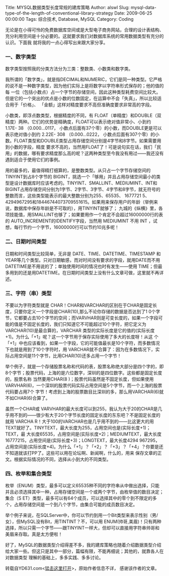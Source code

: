 Title: MYSQL数据类型长度常规的建库策略
Author: alswl
Slug: mysql-data-type-of-the-length-of-conventional-library-strategy
Date: 2009-06-25 00:00:00
Tags: 综合技术, Database, MySQL
Category: Coding

无论是在小得可怜的免费数据库空间或是大型电子商务网站，合理的设计表结构、充分利用空间是十分必要的。这就要求我们对数据库系统的常用数据类型有充分的认识。下面我
就将我的一点心得写出来跟大家分享。

### 一、数字类型

数字类型按照我的分类方法分为三类：整数类、小数类和数字类。

我所谓的「数字类」，就是指DECIMAL和NUMERIC，它们是同一种类型。它严格的说不是一种数字类型，因为他们实际上是将数字以字符串形式保存的；他的值的每
一位（包括小数点）占一个字节的存储空间，因此这种类型耗费空间比较大。但是它的一个突出的优点是小数的位数固定，在运算中不会「失真」，所以比较适合用于「价格」、
「金额」这样对精度要求不高但准确度要求非常高的字段。

小数类，即浮点数类型，根据精度的不同，有 FLOAT（单精度）和DOUBLE（双精度）两种。它们的优势是精确度，FLOAT可以表示绝对值非常小、小到约
1.17E- 38 （0.000...0117， 小数点后面有37个零）的小数，而DOUBLE更是可以表示绝对值小到约 2.22E- 308
（0.000...0222， 小数点后面有307个零）的小数。FLOAT类型和DOUBLE类型占用存储空间分别是4字节和8字节。如果需要用到小数的字段，精度
要求不高的，当然用FLOAT了！可是说句实在话，我们「民用」的数据，哪有要求精度那么高的呢？这两种类型至今我没有用过——我还没有遇到适合于使用它们的事例。

用的最多的，最值得精打细算的，是整数类型。从只占一个字节存储空间的TINYINT到占8个字节的
BIGINT，挑选一个「够用」并且占用存储空间最小的类型是设计数据库时应该考虑的。TINYINT、SMALLINT、MEDIUMINT、INT和
BIGINT占用存储空间分别为1字节、2字节、3字节、4字节和8字节，就无符号的整数而言，这些类型能表示的最大整数分别为255、65535、 1677721
5、4294967295和18446744073709551615。如果用来保存用户的年龄（举例来说，数据库中保存年龄是不可取的），用TINYINT就够了；
九城的《纵横》里，各项技能值，用SMALLINT也够了；如果要用作一个肯定不会超过16000000行的表的
AUTO_INCREMENT的IDENTIFY字段，当然用 MEDIUMINT 不用 INT
，试想，每行节约一个字节，16000000行可以节约10兆多呢！

### 二、日期时间类型

日期和时间类型比较简单，无非是 DATE、TIME、DATETIME、TIMESTAMP
和YEAR等几个类型。只对日期敏感，而对时间没有要求的字段，就用DATE而不用DATETIME是不用说的了；单独使用时间的情况也时有发生——使用
TIME；但最多用到的还是用DATETIME。在日期时间类型上没有什么文章可做，这里就不再详述。

### 三、字符（串）类型

不要以为字符类型就是 CHAR！CHAR和VARCHAR的区别在于CHAR是固定长度，只要你定义一个字段是CHAR(10),那么不论你存储的数据是否达到了1
0个字节，它都要占去10个字节的空间；而VARVHAR则是可变长度的，如果一个字段可能的值是不固定长度的，我们只知道它不可能超过10个字符，把它定义为
VARCHAR(10)是最合算的，VARCHAR 类型的实际长度是它的值的(实际长度+1)。为什么「+1」呢？这一个字节用于保存实际使用了多大的长度呀！从这
个「+1」中也应该看到，如果一个字段，它的可能值最长是10个字符，而多数情况下也就是用到了10个字符时，用
VARCHAR就不合算了：因为在多数情况下，实际占用空间是11个字节，比用CHAR(10)还多占用一个字节！

举个例子，就是一个存储股票名称和代码的表，股票名称绝大部分是四个字的，即8个字节；股票代码，上海的是六位数字，深圳的是四位数字。这些都是固定长度的，股票名称
当然要用CHAR(8 )；股票代码虽然是不固定长度，但如果使用VARVHAR(6)，一个深圳的股票代码实际占用空间是5个字节，而一个上海的股票代码要占用7个
字节！考虑到上海的股票数目比深圳的多，那么用VARCHAR(6)就不如CHAR(6)合算了。

虽然一个CHAR或
VARVHAR的最大长度可以到255，我认为大于20的CHAR是几乎用不到的——很少有大于20个字节长度的固定长度的东东吧？不是固定长度的就用 VARCHA
R！大于100的VARCHAR也是几乎用不到的——比这更大的用TEXT就好了。TINYTEXT，最大长度为255，占用空间也是(实际长度+1)；TEXT，最
大长度65535，占用空间是(实际长度+2)；MEDIUMTEXT，最大长度16777215，占用空间是(实际长度+3)；LONGTEXT，最大长度4294
967295，占用空间是(实际长度+4)。为什么「+1」？「+2」？「+3」？「+4」？你要是还不知道就该打PP了。这些可以用在论坛啊、新闻啊，什么的，用来
保存文章的正文。根据实际情况的不同，选择从小到大的不同类型。

### 四、枚举和集合类型

枚举（ENUM）类型，最多可以定义65535种不同的字符串从中做出选择，只能并且必须选择其中一种，占用存储空间是一个或两个字节，由枚举值的数目决定；集合（S
ET）类型，最多可以有64个成员，可以选择其中的零个到不限定的多个，占用存储空间是一个到八个字节，由集合可能的成员数目决定。

举个例子来说，在SQLServer中，你可以节约到用一个Bit类型来表示性别（男/女），但MySQL没有Bit，用TINTINT？不，可以用
ENUM(帅哥,美眉)！只有两种选择，所以只需一个字节——跟TINYINT一样大，但却可以直接用字符串帅哥和美眉来存取。真是太方便啦！

好了，MySQL的数据类型介绍得差不多，我的建库策略也随着介绍数据类型介绍给大家一些。但这只是其中一部分，篇幅有限，不能再细说；其他的，就靠各人在对数据类型
理解的基础上，多多实践、多多讨论。

转载自YD631.com<[猛击这里打开](http://www.yd631.com/blog/article.asp?id=179)>，原始作者信息不详，
感谢该作者的文章。

